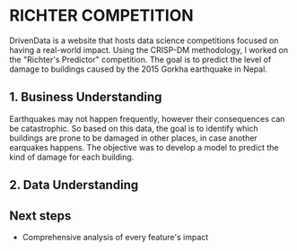 # RICHTER COMPETITION
DrivenData is a website that hosts data science competitions focused on having a real-world impact. Using the CRISP-DM methodology, I worked on the "Richter's Predictor" competition. The goal is to predict the level of damage to buildings caused by the 2015 Gorkha earthquake in Nepal. 

## 1. Business Understanding
Earthquakes may not happen frequently, however their consequences can be catastrophic. So based on this data, the goal is to identify which buildings are prone to be damaged in other places, in case another earquakes happens. The objective was to develop a model to predict the kind of damage for each building. 

## 2. Data Understanding


## Next steps
- Comprehensive analysis of every feature's impact







